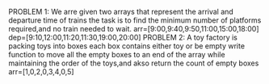 PROBLEM 1: 
We arre given two arrays that represent the arrival and departure time of trains the task is to find the minimum number of platforms required,and no train needed to wait.
arr=[9:00,9:40,9:50,11:00,15:00,18:00]
dep=[9:10,12:00,11:20,11:30,19:00,20:00]
PROBLEM 2:
A toy factory is packing toys into boxes each box contains either toy or be empty write function to move all the empty boxes to an end of the array while maintaining the order of the toys,and akso return the count of empty boxes
arr=[1,0,2,0,3,4,0,5]
